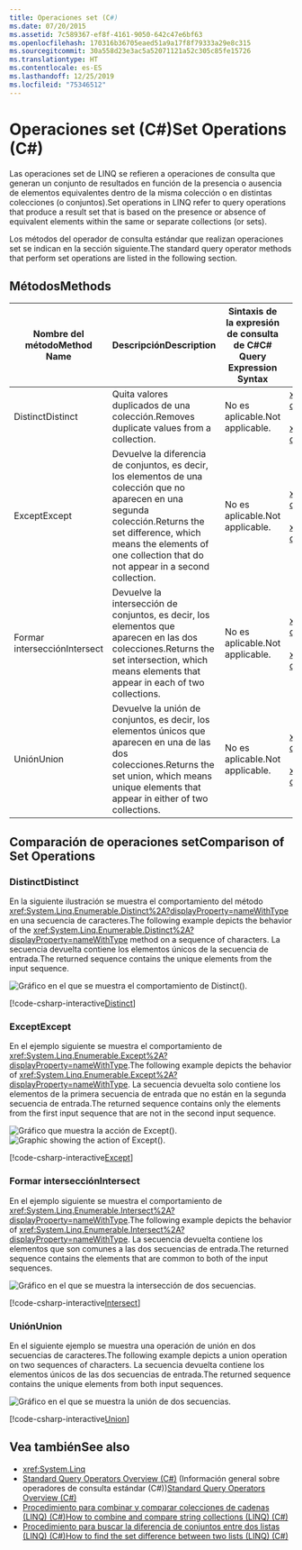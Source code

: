 ```yaml
---
title: Operaciones set (C#)
ms.date: 07/20/2015
ms.assetid: 7c589367-ef8f-4161-9050-642c47e6bf63
ms.openlocfilehash: 170316b36705eaed51a9a17f8f79333a29e8c315
ms.sourcegitcommit: 30a558d23e3ac5a52071121a52c305c85fe15726
ms.translationtype: HT
ms.contentlocale: es-ES
ms.lasthandoff: 12/25/2019
ms.locfileid: "75346512"
---
```

# <a name="set-operations-c"></a><span data-ttu-id="db420-102">Operaciones set (C#)</span><span class="sxs-lookup"><span data-stu-id="db420-102">Set Operations (C#)</span></span>
<span data-ttu-id="db420-103">Las operaciones set de LINQ se refieren a operaciones de consulta que generan un conjunto de resultados en función de la presencia o ausencia de elementos equivalentes dentro de la misma colección o en distintas colecciones (o conjuntos).</span><span class="sxs-lookup"><span data-stu-id="db420-103">Set operations in LINQ refer to query operations that produce a result set that is based on the presence or absence of equivalent elements within the same or separate collections (or sets).</span></span>  
  
 <span data-ttu-id="db420-104">Los métodos del operador de consulta estándar que realizan operaciones set se indican en la sección siguiente.</span><span class="sxs-lookup"><span data-stu-id="db420-104">The standard query operator methods that perform set operations are listed in the following section.</span></span>  
  
## <a name="methods"></a><span data-ttu-id="db420-105">Métodos</span><span class="sxs-lookup"><span data-stu-id="db420-105">Methods</span></span>  
  
|<span data-ttu-id="db420-106">Nombre del método</span><span class="sxs-lookup"><span data-stu-id="db420-106">Method Name</span></span>|<span data-ttu-id="db420-107">Descripción</span><span class="sxs-lookup"><span data-stu-id="db420-107">Description</span></span>|<span data-ttu-id="db420-108">Sintaxis de la expresión de consulta de C#</span><span class="sxs-lookup"><span data-stu-id="db420-108">C# Query Expression Syntax</span></span>|<span data-ttu-id="db420-109">Más información</span><span class="sxs-lookup"><span data-stu-id="db420-109">More Information</span></span>|  
|-----------------|-----------------|---------------------------------|----------------------|  
|<span data-ttu-id="db420-110">Distinct</span><span class="sxs-lookup"><span data-stu-id="db420-110">Distinct</span></span>|<span data-ttu-id="db420-111">Quita valores duplicados de una colección.</span><span class="sxs-lookup"><span data-stu-id="db420-111">Removes duplicate values from a collection.</span></span>|<span data-ttu-id="db420-112">No es aplicable.</span><span class="sxs-lookup"><span data-stu-id="db420-112">Not applicable.</span></span>|<xref:System.Linq.Enumerable.Distinct%2A?displayProperty=nameWithType><br /><br /> <xref:System.Linq.Queryable.Distinct%2A?displayProperty=nameWithType>|  
|<span data-ttu-id="db420-113">Except</span><span class="sxs-lookup"><span data-stu-id="db420-113">Except</span></span>|<span data-ttu-id="db420-114">Devuelve la diferencia de conjuntos, es decir, los elementos de una colección que no aparecen en una segunda colección.</span><span class="sxs-lookup"><span data-stu-id="db420-114">Returns the set difference, which means the elements of one collection that do not appear in a second collection.</span></span>|<span data-ttu-id="db420-115">No es aplicable.</span><span class="sxs-lookup"><span data-stu-id="db420-115">Not applicable.</span></span>|<xref:System.Linq.Enumerable.Except%2A?displayProperty=nameWithType><br /><br /> <xref:System.Linq.Queryable.Except%2A?displayProperty=nameWithType>|  
|<span data-ttu-id="db420-116">Formar intersección</span><span class="sxs-lookup"><span data-stu-id="db420-116">Intersect</span></span>|<span data-ttu-id="db420-117">Devuelve la intersección de conjuntos, es decir, los elementos que aparecen en las dos colecciones.</span><span class="sxs-lookup"><span data-stu-id="db420-117">Returns the set intersection, which means elements that appear in each of two collections.</span></span>|<span data-ttu-id="db420-118">No es aplicable.</span><span class="sxs-lookup"><span data-stu-id="db420-118">Not applicable.</span></span>|<xref:System.Linq.Enumerable.Intersect%2A?displayProperty=nameWithType><br /><br /> <xref:System.Linq.Queryable.Intersect%2A?displayProperty=nameWithType>|  
|<span data-ttu-id="db420-119">Unión</span><span class="sxs-lookup"><span data-stu-id="db420-119">Union</span></span>|<span data-ttu-id="db420-120">Devuelve la unión de conjuntos, es decir, los elementos únicos que aparecen en una de las dos colecciones.</span><span class="sxs-lookup"><span data-stu-id="db420-120">Returns the set union, which means unique elements that appear in either of two collections.</span></span>|<span data-ttu-id="db420-121">No es aplicable.</span><span class="sxs-lookup"><span data-stu-id="db420-121">Not applicable.</span></span>|<xref:System.Linq.Enumerable.Union%2A?displayProperty=nameWithType><br /><br /> <xref:System.Linq.Queryable.Union%2A?displayProperty=nameWithType>|  
  
## <a name="comparison-of-set-operations"></a><span data-ttu-id="db420-122">Comparación de operaciones set</span><span class="sxs-lookup"><span data-stu-id="db420-122">Comparison of Set Operations</span></span>  
  
### <a name="distinct"></a><span data-ttu-id="db420-123">Distinct</span><span class="sxs-lookup"><span data-stu-id="db420-123">Distinct</span></span>  
 <span data-ttu-id="db420-124">En la siguiente ilustración se muestra el comportamiento del método <xref:System.Linq.Enumerable.Distinct%2A?displayProperty=nameWithType> en una secuencia de caracteres.</span><span class="sxs-lookup"><span data-stu-id="db420-124">The following example depicts the behavior of the <xref:System.Linq.Enumerable.Distinct%2A?displayProperty=nameWithType> method on a sequence of characters.</span></span> <span data-ttu-id="db420-125">La secuencia devuelta contiene los elementos únicos de la secuencia de entrada.</span><span class="sxs-lookup"><span data-stu-id="db420-125">The returned sequence contains the unique elements from the input sequence.</span></span>  
  
 ![Gráfico en el que se muestra el comportamiento de Distinct&#40;&#41;.](./media/set-operations/distinct-method-behavior.png)  
 
 [!code-csharp-interactive[Distinct](~/samples/snippets/csharp/VS_Snippets_VBCSharp/CsLINQSetOperation/CS/SetOperation.cs#1)]
  
### <a name="except"></a><span data-ttu-id="db420-127">Except</span><span class="sxs-lookup"><span data-stu-id="db420-127">Except</span></span>  
 <span data-ttu-id="db420-128">En el ejemplo siguiente se muestra el comportamiento de <xref:System.Linq.Enumerable.Except%2A?displayProperty=nameWithType>.</span><span class="sxs-lookup"><span data-stu-id="db420-128">The following example depicts the behavior of <xref:System.Linq.Enumerable.Except%2A?displayProperty=nameWithType>.</span></span> <span data-ttu-id="db420-129">La secuencia devuelta solo contiene los elementos de la primera secuencia de entrada que no están en la segunda secuencia de entrada.</span><span class="sxs-lookup"><span data-stu-id="db420-129">The returned sequence contains only the elements from the first input sequence that are not in the second input sequence.</span></span>  
  
 <span data-ttu-id="db420-130">![Gráfico que muestra la acción de Except&#40;&#41;.](./media/set-operations/except-behavior-graphic.png "Muestra el comportamiento de Except.")</span><span class="sxs-lookup"><span data-stu-id="db420-130">![Graphic showing the action of Except&#40;&#41;.](./media/set-operations/except-behavior-graphic.png "Shows the behavior of Except.")</span></span>  
  
[!code-csharp-interactive[Except](~/samples/snippets/csharp/VS_Snippets_VBCSharp/CsLINQSetOperation/CS/SetOperation.cs#2)]

### <a name="intersect"></a><span data-ttu-id="db420-131">Formar intersección</span><span class="sxs-lookup"><span data-stu-id="db420-131">Intersect</span></span>  
 <span data-ttu-id="db420-132">En el ejemplo siguiente se muestra el comportamiento de <xref:System.Linq.Enumerable.Intersect%2A?displayProperty=nameWithType>.</span><span class="sxs-lookup"><span data-stu-id="db420-132">The following example depicts the behavior of <xref:System.Linq.Enumerable.Intersect%2A?displayProperty=nameWithType>.</span></span> <span data-ttu-id="db420-133">La secuencia devuelta contiene los elementos que son comunes a las dos secuencias de entrada.</span><span class="sxs-lookup"><span data-stu-id="db420-133">The returned sequence contains the elements that are common to both of the input sequences.</span></span>  
  
 ![Gráfico en el que se muestra la intersección de dos secuencias.](./media/set-operations/intersection-two-sequences.png)  
 
[!code-csharp-interactive[Intersect](~/samples/snippets/csharp/VS_Snippets_VBCSharp/CsLINQSetOperation/CS/SetOperation.cs#3)]

### <a name="union"></a><span data-ttu-id="db420-135">Unión</span><span class="sxs-lookup"><span data-stu-id="db420-135">Union</span></span>  
 <span data-ttu-id="db420-136">En el siguiente ejemplo se muestra una operación de unión en dos secuencias de caracteres.</span><span class="sxs-lookup"><span data-stu-id="db420-136">The following example depicts a union operation on two sequences of characters.</span></span> <span data-ttu-id="db420-137">La secuencia devuelta contiene los elementos únicos de las dos secuencias de entrada.</span><span class="sxs-lookup"><span data-stu-id="db420-137">The returned sequence contains the unique elements from both input sequences.</span></span>  
  
 ![Gráfico en el que se muestra la unión de dos secuencias.](./media/set-operations/union-operation-two-sequences.png)  

[!code-csharp-interactive[Union](~/samples/snippets/csharp/VS_Snippets_VBCSharp/CsLINQSetOperation/CS/SetOperation.cs#4)]
 
## <a name="see-also"></a><span data-ttu-id="db420-139">Vea también</span><span class="sxs-lookup"><span data-stu-id="db420-139">See also</span></span>

- <xref:System.Linq>
- <span data-ttu-id="db420-140">[Standard Query Operators Overview (C#)](./standard-query-operators-overview.md) (Información general sobre operadores de consulta estándar (C#))</span><span class="sxs-lookup"><span data-stu-id="db420-140">[Standard Query Operators Overview (C#)](./standard-query-operators-overview.md)</span></span>
- [<span data-ttu-id="db420-141">Procedimiento para combinar y comparar colecciones de cadenas (LINQ) (C#)</span><span class="sxs-lookup"><span data-stu-id="db420-141">How to combine and compare string collections (LINQ) (C#)</span></span>](./how-to-combine-and-compare-string-collections-linq.md)
- [<span data-ttu-id="db420-142">Procedimiento para buscar la diferencia de conjuntos entre dos listas (LINQ) (C#)</span><span class="sxs-lookup"><span data-stu-id="db420-142">How to find the set difference between two lists (LINQ) (C#)</span></span>](./how-to-find-the-set-difference-between-two-lists-linq.md)
